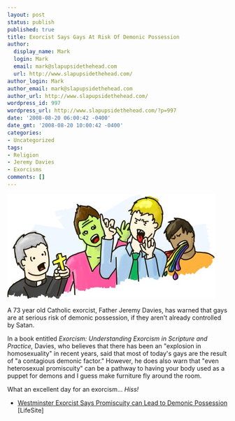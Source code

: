 ```yaml
---
layout: post
status: publish
published: true
title: Exorcist Says Gays At Risk Of Demonic Possession
author:
  display_name: Mark
  login: Mark
  email: mark@slapupsidethehead.com
  url: http://www.slapupsidethehead.com/
author_login: Mark
author_email: mark@slapupsidethehead.com
author_url: http://www.slapupsidethehead.com/
wordpress_id: 997
wordpress_url: http://www.slapupsidethehead.com/?p=997
date: '2008-08-20 06:00:42 -0400'
date_gmt: '2008-08-20 10:00:42 -0400'
categories:
- Uncategorized
tags:
- Religion
- Jeremy Davies
- Exorcisms
comments: []
---
```

![](/wp-content/media/2008/08/gay-possession.jpg "The power of Christ compels you! The power of Christ compels you!")

A 73 year old Catholic exorcist, Father Jeremy Davies, has warned that gays are at serious risk of demonic possession, if they aren't already controlled by Satan.

In a book entitled _Exorcism: Understanding Exorcism in Scripture and Practice,_ Davies, who believes that there has been an "explosion in homosexuality" in recent years, said that most of today's gays are the result of "a contagious demonic factor." However, he does also warn that "even heterosexual promiscuity" can be a pathway to having your body used as a puppet for demons and I guess make furniture fly around the room.

What an excellent day for an exorcism... _Hiss!_

- [Westminster Exorcist Says Promiscuity can Lead to Demonic Possession](http://www.lifesitenews.com/ldn/2008/aug/08081506.html) [LifeSite]

